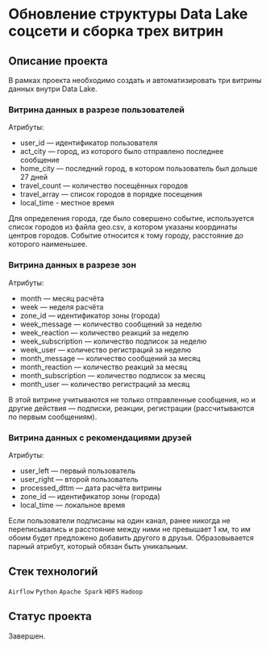 # Обновление структуры Data Lake соцсети и сборка трех витрин

## Описание проекта

В рамках проекта необходимо создать и автоматизировать три витрины данных внутри Data Lake.

### Витрина данных в разрезе пользователей
Атрибуты:
- user_id — идентификатор пользователя
- act_city — город, из которого было отправлено последнее сообщение
- home_city — последний город, в котором пользователь был дольше 27 дней
- travel_count — количество посещённых городов
- travel_array — список городов в порядке посещения
- local_time - местное время

Для определения города, где было совершено событие, используется список городов из файла geo.csv, а котором указаны координаты центров городов. Событие относится к тому городу, расстояние до которого наименьшее.

### Витрина данных в разрезе зон
Атрибуты:
- month — месяц расчёта
- week — неделя расчёта
- zone_id — идентификатор зоны (города)
- week_message — количество сообщений за неделю
- week_reaction — количество реакций за неделю
- week_subscription — количество подписок за неделю
- week_user — количество регистраций за неделю
- month_message — количество сообщений за месяц
- month_reaction — количество реакций за месяц
- month_subscription — количество подписок за месяц
- month_user — количество регистраций за месяц

В этой витрине учитываются не только отправленные сообщения, но и другие действия — подписки, реакции, регистрации (рассчитываются по первым сообщениям).

### Витрина данных с рекомендациями друзей
Атрибуты:
- user_left — первый пользователь
- user_right — второй пользователь
- processed_dttm — дата расчёта витрины
- zone_id — идентификатор зоны (города)
- local_time — локальное время

Если пользователи подписаны на один канал, ранее никогда не переписывались и расстояние между ними не превышает 1 км, то им обоим будет предложено добавить другого в друзья. Образовывается парный атрибут, который обязан быть уникальным.

## Стек технологий

`Airflow` `Python` `Apache Spark` `HDFS` `Hadoop`

## Статус проекта

Завершен.
